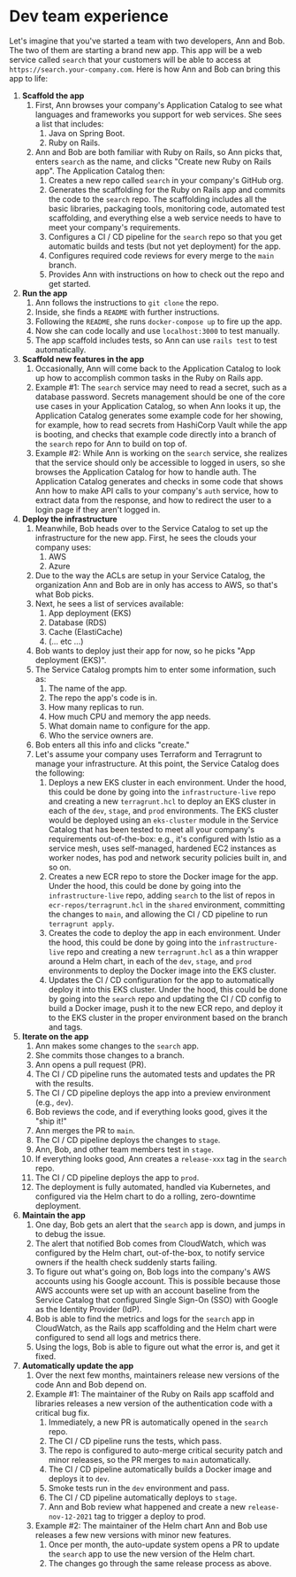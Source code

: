 # Dev team experience

Let's imagine that you've started a team with two developers, Ann and Bob. The two of them are starting a brand new app. This app will be a web service called `search` that your customers will be able to access at `https://search.your-company.com`. Here is how Ann and Bob can bring this app to life:

1. **Scaffold the app**
    1. First, Ann browses your company's Application Catalog to see what languages and frameworks you support for web services. She sees a list that includes:
        1. Java on Spring Boot.
        2. Ruby on Rails.
    2. Ann and Bob are both familiar with Ruby on Rails, so Ann picks that, enters `search` as the name, and clicks "Create new Ruby on Rails app". The Application Catalog then:
        1. Creates a new repo called `search` in your company's GitHub org.
        2. Generates the scaffolding for the Ruby on Rails app and commits the code to the `search` repo. The scaffolding includes all the basic libraries, packaging tools, monitoring code, automated test scaffolding, and everything else a web service needs to have to meet your company's requirements.
        3. Configures a CI / CD pipeline for the `search` repo so that you get automatic builds and tests (but not yet deployment) for the app.
        4. Configures required code reviews for every merge to the `main` branch.
        5. Provides Ann with instructions on how to check out the repo and get started.
2. **Run the app**
    1. Ann follows the instructions to `git clone` the repo.
    2. Inside, she finds a `README` with further instructions.
    3. Following the `README`, she runs `docker-compose up` to fire up the app.
    4. Now she can code locally and use `localhost:3000` to test manually.
    5. The app scaffold includes tests, so Ann can use `rails test` to test automatically.
3. **Scaffold new features in the app**
    1. Occasionally, Ann will come back to the Application Catalog to look up how to accomplish common tasks in the Ruby on Rails app.
    2. Example #1: The `search` service may need to read a secret, such as a database password. Secrets management should be one of the core use cases in your Application Catalog, so when Ann looks it up, the Application Catalog generates some example code for her showing, for example, how to read secrets from HashiCorp Vault while the app is booting, and checks that example code directly into a branch of the `search` repo for Ann to build on top of.
    3. Example #2: While Ann is working on the `search` service, she realizes that the service should only be accessible to logged in users, so she browses the Application Catalog for how to handle auth. The Application Catalog generates and checks in some code that shows Ann how to make API calls to your company's `auth` service, how to extract data from the response, and how to redirect the user to a login page if they aren't logged in.
4. **Deploy the infrastructure**
    1. Meanwhile, Bob heads over to the Service Catalog to set up the infrastructure for the new app. First, he sees the clouds your company uses:
        1. AWS
        2. Azure
    2. Due to the way the ACLs are setup in your Service Catalog, the organization Ann and Bob are in only has access to AWS, so that's what Bob picks.
    3. Next, he sees a list of services available:
        1. App deployment (EKS)
        2. Database (RDS)
        3. Cache (ElastiCache)
        4. (... etc ...)
    4. Bob wants to deploy just their app for now, so he picks "App deployment (EKS)".
    5. The Service Catalog prompts him to enter some information, such as:
        1. The name of the app.
        2. The repo the app's code is in.
        3. How many replicas to run.
        4. How much CPU and memory the app needs.
        5. What domain name to configure for the app.
        6. Who the service owners are.
    6. Bob enters all this info and clicks "create."
    7. Let's assume your company uses Terraform and Terragrunt to manage your infrastructure. At this point, the Service Catalog does the following:
        1. Deploys a new EKS cluster in each environment. Under the hood, this could be done by going into the `infrastructure-live` repo and creating a new `terragrunt.hcl` to deploy an EKS cluster in each of the `dev`, `stage`, and `prod` environments. The EKS cluster would be deployed using an `eks-cluster` module in the Service Catalog that has been tested to meet all your company's requirements out-of-the-box: e.g., it's configured with Istio as a service mesh, uses self-managed, hardened EC2 instances as worker nodes, has pod and network security policies built in, and so on.
        2. Creates a new ECR repo to store the Docker image for the app. Under the hood, this could be done by going into the `infrastructure-live` repo, adding `search` to the list of repos in `ecr-repos/terragrunt.hcl` in the `shared` environment, committing the changes to `main`, and allowing the CI / CD pipeline to run `terragrunt apply`.
        3. Creates the code to deploy the app in each environment. Under the hood, this could be done by going into the `infrastructure-live` repo and creating a new `terragrunt.hcl` as a thin wrapper around a Helm chart, in each of the `dev`, `stage`, and `prod` environments to deploy the Docker image into the EKS cluster.
        4. Updates the CI / CD configuration for the app to automatically deploy it into this EKS cluster. Under the hood, this could be done by going into the `search` repo and updating the CI / CD config to build a Docker image, push it to the new ECR repo, and deploy it to the EKS cluster in the proper environment based on the branch and tags.
5. **Iterate on the app**
    1. Ann makes some changes to the `search` app.
    2. She commits those changes to a branch.
    3. Ann opens a pull request (PR).
    4. The CI / CD pipeline runs the automated tests and updates the PR with the results.
    5. The CI / CD pipeline deploys the app into a preview environment (e.g., `dev`).
    6. Bob reviews the code, and if everything looks good, gives it the "ship it!"
    7. Ann merges the PR to `main`.
    8. The CI / CD pipeline deploys the changes to `stage`.
    9. Ann, Bob, and other team members test in `stage`.
    10. If everything looks good, Ann creates a `release-xxx` tag in the `search` repo.
    11. The CI / CD pipeline deploys the app to `prod`.
    12. The deployment is fully automated, handled via Kubernetes, and configured via the Helm chart to do a rolling, zero-downtime deployment.
6. **Maintain the app**
    1. One day, Bob gets an alert that the `search` app is down, and jumps in to debug the issue.
    2. The alert that notified Bob comes from CloudWatch, which was configured by the Helm chart, out-of-the-box, to notify service owners if the health check suddenly starts failing.
    3. To figure out what's going on, Bob logs into the company's AWS accounts using his Google account. This is possible because those AWS accounts were set up with an account baseline from the Service Catalog that configured Single Sign-On (SSO) with Google as the Identity Provider (IdP).
    4. Bob is able to find the metrics and logs for the `search` app in CloudWatch, as the Rails app scaffolding and the Helm chart were configured to send all logs and metrics there.
    5. Using the logs, Bob is able to figure out what the error is, and get it fixed.
7. **Automatically update the app**
    1. Over the next few months, maintainers release new versions of the code Ann and Bob depend on.
    2. Example #1: The maintainer of the Ruby on Rails app scaffold and libraries releases a new version of the authentication code with a critical bug fix.
        1. Immediately, a new PR is automatically opened in the `search` repo.
        2. The CI / CD pipeline runs the tests, which pass.
        3. The repo is configured to auto-merge critical security patch and minor releases, so the PR merges to `main` automatically.
        4. The CI / CD pipeline automatically builds a Docker image and deploys it to `dev`.
        5. Smoke tests run in the `dev` environment and pass.
        6. The CI / CD pipeline automatically deploys to `stage`.
        7. Ann and Bob review what happened and create a new `release-nov-12-2021` tag to trigger a deploy to prod.
    3. Example #2: The maintainer of the Helm chart Ann and Bob use releases a few new versions with minor new features.
        1. Once per month, the auto-update system opens a PR to update the `search` app to use the new version of the Helm chart.
        2. The changes go through the same release process as above.


<!-- ##DOCS-SOURCER-START
{"sourcePlugin":"Local File Copier","hash":"6289eed29b7cc55155171895a40ae035"}
##DOCS-SOURCER-END -->
